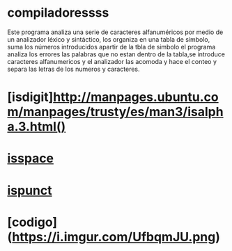 # compiladoressss

Este programa analiza una serie de caracteres alfanuméricos por medio de un analizador léxico y sintáctico, los organiza en una tabla de símbolo, suma los números introducidos
apartir de la tbla de simbolo el programa analiza los errores las palabras que no estan dentro de la tabla,se introduce caracteres alfanumericos y el analizador las acomoda y hace el conteo y separa las letras de los numeros y caracteres.



# [isdigit]http://manpages.ubuntu.com/manpages/trusty/es/man3/isalpha.3.html()
#  [isspace](http://manpages.ubuntu.com/manpages/trusty/es/man3/isalpha.3.html)
# [ispunct](http://manpages.ubuntu.com/manpages/trusty/es/man3/isalpha.3.html)
# [codigo] (https://i.imgur.com/UfbqmJU.png)
